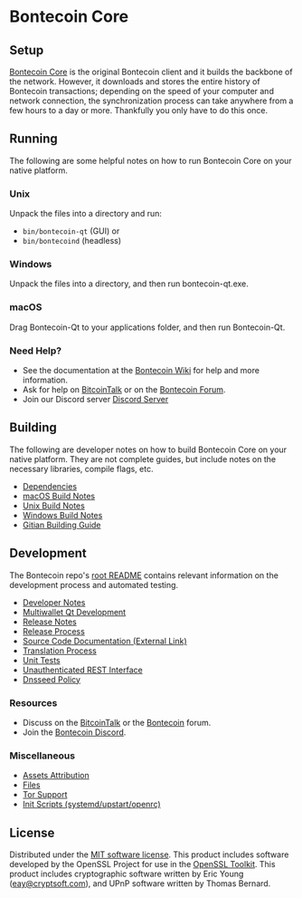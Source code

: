 Bontecoin Core
=============

Setup
---------------------
[Bontecoin Core](http://bontecoin.com/wallet) is the original Bontecoin client and it builds the backbone of the network. However, it downloads and stores the entire history of Bontecoin transactions; depending on the speed of your computer and network connection, the synchronization process can take anywhere from a few hours to a day or more. Thankfully you only have to do this once.

Running
---------------------
The following are some helpful notes on how to run Bontecoin Core on your native platform.

### Unix

Unpack the files into a directory and run:

- `bin/bontecoin-qt` (GUI) or
- `bin/bontecoind` (headless)

### Windows

Unpack the files into a directory, and then run bontecoin-qt.exe.

### macOS

Drag Bontecoin-Qt to your applications folder, and then run Bontecoin-Qt.

### Need Help?

* See the documentation at the [Bontecoin Wiki](https://github.com/bontecoin-bonte/bontecoin/wiki)
for help and more information.
* Ask for help on [BitcoinTalk](https://bitcointalk.org/index.php?topic=1262920.0) or on the [Bontecoin Forum](http://forum.bontecoin.com/).
* Join our Discord server [Discord Server](https://discord.bontecoin.com)

Building
---------------------
The following are developer notes on how to build Bontecoin Core on your native platform. They are not complete guides, but include notes on the necessary libraries, compile flags, etc.

- [Dependencies](dependencies.md)
- [macOS Build Notes](build-osx.md)
- [Unix Build Notes](build-unix.md)
- [Windows Build Notes](build-windows.md)
- [Gitian Building Guide](gitian-building.md)

Development
---------------------
The Bontecoin repo's [root README](/README.md) contains relevant information on the development process and automated testing.

- [Developer Notes](developer-notes.md)
- [Multiwallet Qt Development](multiwallet-qt.md)
- [Release Notes](release-notes.md)
- [Release Process](release-process.md)
- [Source Code Documentation (External Link)](https://www.fuzzbawls.pw/bontecoin/doxygen/)
- [Translation Process](translation_process.md)
- [Unit Tests](unit-tests.md)
- [Unauthenticated REST Interface](REST-interface.md)
- [Dnsseed Policy](dnsseed-policy.md)

### Resources
* Discuss on the [BitcoinTalk](https://bitcointalk.org/index.php?topic=1262920.0) or the [Bontecoin](http://forum.bontecoin.com/) forum.
* Join the [Bontecoin Discord](https://discord.bontecoin.com).

### Miscellaneous
- [Assets Attribution](assets-attribution.md)
- [Files](files.md)
- [Tor Support](tor.md)
- [Init Scripts (systemd/upstart/openrc)](init.md)

License
---------------------
Distributed under the [MIT software license](/COPYING).
This product includes software developed by the OpenSSL Project for use in the [OpenSSL Toolkit](https://www.openssl.org/). This product includes
cryptographic software written by Eric Young ([eay@cryptsoft.com](mailto:eay@cryptsoft.com)), and UPnP software written by Thomas Bernard.
